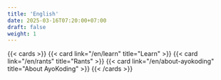 ```yaml
---
title: 'English'
date: 2025-03-16T07:20:00+07:00
draft: false
weight: 1
---
```


{{< cards >}}
{{< card link="/en/learn" title="Learn" >}}
{{< card link="/en/rants" title="Rants" >}}
{{< card link="/en/about-ayokoding" title="About AyoKoding" >}}
{{< /cards >}}
